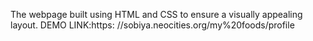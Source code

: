 The webpage built using HTML and CSS to ensure a visually appealing layout.
DEMO LINK:https: //sobiya.neocities.org/my%20foods/profile
